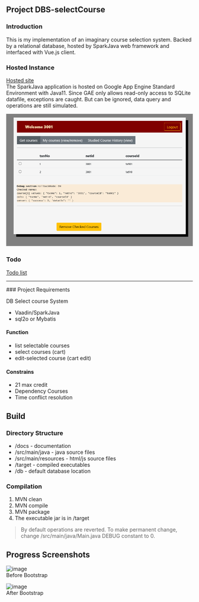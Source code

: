 Project DBS-selectCourse
--
### Introduction
This is my implementation of an imaginary course selection system.  Backed by a relational database, hosted by SparkJava web framework and interfaced with Vue.js client.
### Hosted Instance
[Hosted site](https://second-pursuit-310310.df.r.appspot.com/)<br>
The SparkJava application is hosted on Google App Engine Standard Environment with Java11.
Since GAE only allows read-only access to SQLite datafile, exceptions are caught.  But can be ignored, data query and operations are still simulated.

![preview](docs/preview.png)

### Todo
[Todo list](TODO.md)


<hr>
### Project Requirements

DB Select course System
-	Vaadin/SparkJava
-	sql2o or Mybatis


#### Function
-	list selectable courses
-	select courses (cart)
-	edit-selected course (cart edit)

#### Constrains
-	21 max credit
-	Dependency Courses
-	Time conflict resolution



## Build

### Directory Structure
- /docs - documentation
- /src/main/java - java source files
- /src/main/resources - html/js source files
- /target - compiled executables
- /db - default database location

### Compilation
1. MVN clean
2. MVN compile
3. MVN package
4. The executable jar is in /target

> By default operations are reverted.  To make permanent change, change /src/main/java/Main.java DEBUG constant to 0. 
> 


## Progress Screenshots
![image](https://user-images.githubusercontent.com/11556527/111413472-4b2b6780-8719-11eb-9b53-fddde8011da6.png)
\
Before Bootstrap


![image](https://user-images.githubusercontent.com/11556527/111413680-aeb59500-8719-11eb-97c9-9c3e7cfd6db2.png)
\
After Bootstrap
